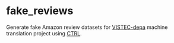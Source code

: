 # fake_reviews

Generate fake Amazon review datasets for [VISTEC-depa](https://github.com/vistec-AI) machine translation project using [CTRL](https://github.com/salesforce/ctrl).